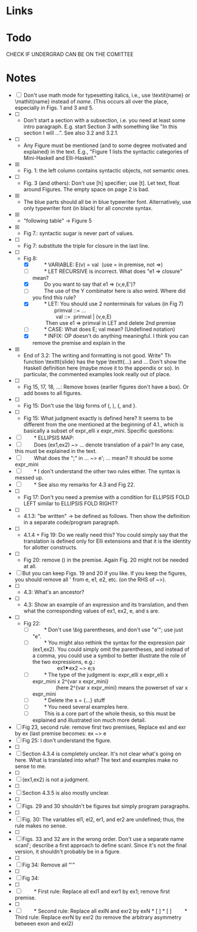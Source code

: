 # Links
# Todo
CHECK IF UNDERGRAD CAN BE ON THE COMITTEE
# Notes
* [ ]  Don't use math mode for typesetting italics, i.e., use \textit{name} or \mathit{name} instead of $name$. (This occurs all over the place, especially in Figs. 1 and 3 and 5.  
* [ ] - Don't start a section with a subsection, i.e. you need at least some intro paragraph. E.g. start Section 3 with something like "In this section I will ...". See also 3.2 and 3.2.1.  
* [ ] - Any Figure must be mentioned (and to some degree motivated and explained) in the text. E.g., "Figure 1 lists the syntactic categories of Mini-Haskell and Elli-Haskell."  
* [x] - Fig. 1: the left column contains syntactic objects, not semantic ones.  
* [ ] - Fig. 3 (and others): Don't use [h] specifier; use [t]. Let text, float around Figures. The empty space on page 2 is bad.  
* [x] - The blue parts should all be in blue typewriter font. Alternatively, use only typewriter font (in black) for all concrete syntax.  
* [x] - "following table" -> Figure 5  
* [x] - Fig 7.: syntactic sugar is never part of values.  
* [ ] - Fig 7: substitute the triple for closure in the last line.  
* [ ] - Fig 8:  
    * [x]         * VARIABLE: E(v) = val  (use = in premise, not =>)  
    * [ ]         * LET RECURSIVE is incorrect. What does "e1 => closure" mean?  
    * [x]         Do you want to say that e1 => (v,e,E')?  
    * [ ]         The use of the Y combinator here is also weird. Where did you find this rule?  
    * [x]         * LET: You should use 2 nonterminals for values (in Fig 7)  
                    primval ::= ...  
                    val ::=  primval | (v,e,E)  
              Then use e1 => primval in LET and delete 2nd premise  
    * [ ]         * CASE: What does E; val mean? (Undefined notation)  
    * [x]         * INFIX: OP doesn't do anything meaningful. I think you can remove the premise and explain in the  
* [x] - End of 3.2: The writing and formatting is not good. Write" Th function \texttt{slide} has the type \texttt{...} and ... Don't show the Haskell definition here (maybe move it to the appendix or so). In particular, the commented examples look really out of place.  
* [ ] - Fig 15, 17, 18, ...: Remove boxes (earlier figures don't have a box). Or add boxes to all figures.  
* [ ] - Fig 15: Don't use the \big forms of (, ), {, and }.  
* [ ] - Fig 15: What judgment exactly is defined here? It seems to be different from the one mentioned at the beginning of 4.1., which is basically a subset of expr_elli x expr_mini. Specific questions:  
* [ ]         * ELLIPSIS MAP:  
* [ ]         Does (ex1,ex2) ~> ... denote translation of a pair? In any case, this must be explained in the text.  
* [ ]         What does the ";" in ... ~> e'; ... mean? It should be some expr_mini  
* [ ]         * I don't understand the other two rules either. The syntax is messed up.  
* [ ]         * See also my remarks for 4.3 and Fig 22.  
* [ ] - Fig 17: Don't you need a premise with a condition for ELLIPSIS FOLD LEFT similar to ELLIPSIS FOLD RIGHT?  
* [ ] - 4.1.3: "be written" -> be defined as follows. Then show the definition in a separate code/program paragraph.  
* [ ] - 4.1.4 + Fig 19: Do we really need this? You could simply say that the translation is defined only for Elli extensions and that it is the identity for allotter constructs.  
* [ ] - Fig 20: remove () in the premise. Again Fig. 20 might not be needed at all.  
* [ ] But you can keep Figs. 19 and 20 if you like. If you keep the figures, you should remove all ' from e, e1, e2, etc. (on the RHS of ~>).  
* [ ] - 4.3: What's an ancestor?  
* [ ] - 4.3: Show an example of an expression and its translation, and then what the corresponding values of ex1, ex2, e, and s are.  
* [ ] - Fig 22:  
    * [ ]         * Don't use \big parentheses, and don't use "e'"; use just "e".  
    * [ ]         * You might also rethink the syntax for the expression pair (ex1,ex2). You could simply omit the parentheses, and instead of a comma, you could use a symbol to better illustrate the role of the two expressions, e.g.:  
                      ex1⯈ex2 ~> e;s  
    * [ ]         * The type of the judgment is: expr_elli x expr_elli x expr_mini x 2^{var x expr_mini}  
                     (here 2^{var x expr_mini} means the powerset of var x expr_mini  
    * [ ]         * Delete the s = {...} stuff  
    * [ ]         * You need several examples here.  
    * [ ]         This is a core part of the whole thesis, so this must be explained and illustrated ion much more detail.  
* [ ] Fig 23, second rule: remove first two premises, Replace exl and exr by ex (last premise becomes: ex ~> e  
* [ ] Fig 25: I don't understand the figure.  
* [ ]   
* [ ] Section 4.3.4 is completely unclear. It's not clear what's going on  here. What is translated into what? The text and examples make no sense to me.  
* [ ]   
* [ ] (ex1,ex2) is not a judgment.  
* [ ]   
* [ ] Section 4.3.5 is also mostly unclear.  
* [ ]   
* [ ] Figs. 29 and 30 shouldn't be figures but simply program paragraphs.  
* [ ]   
* [ ] Fig. 30: The variables el1, el2, er1, and er2 are undefined; thus, the rule makes no sense.  
* [ ]   
* [ ] Figs. 33 and 32 are in the wrong order. Don't use a separate name scanl'; describe a first approach to define scanl. Since it's not the final version, it shouldn't probably be in a figure.  
* [ ]   
* [ ] Fig 34: Remove all "'"  
* [ ]   
* [ ] Fig 34:  
* [ ]   
* [ ]         * First rule: Replace all exl1 and exr1 by ex1; remove first premise.  
* [ ]   
* [ ]         * Second rule: Replace all exlN and exr2 by exN   * [ ]    * [ ]         * Third rule: Replace exrN by exr2 (to remove the arbitrary asymmetry between exon and exl2)